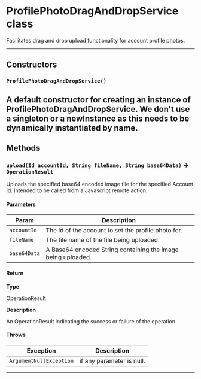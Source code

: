 # ProfilePhotoDragAndDropService class

Facilitates drag and drop upload functionality for account profile photos.

---
## Constructors
### `ProfilePhotoDragAndDropService()`

A default constructor for creating an instance of ProfilePhotoDragAndDropService. We don't use a singleton or a newInstance as this needs to be dynamically instantiated by name.
---
## Methods
### `upload(Id accountId, String fileName, String base64Data)` → `OperationResult`

Uploads the specified base64 encoded image file for the specified Account Id. Intended to be called from a Javascript remote action.

#### Parameters
|Param|Description|
|-----|-----------|
|`accountId` |  The Id of the account to set the profile photo for. |
|`fileName` |  The file name of the file being uploaded. |
|`base64Data` |  A Base64 encoded String containing the image being uploaded. |

#### Return

**Type**

OperationResult

**Description**

An OperationResult indicating the success or failure of the operation.

#### Throws
|Exception|Description|
|---------|-----------|
|`ArgumentNullException` |  if any parameter is null. |

---
